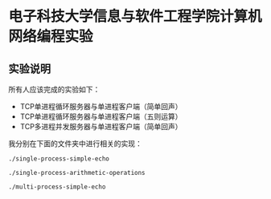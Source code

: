 # 电子科技大学信息与软件工程学院计算机网络编程实验

## 实验说明

所有人应该完成的实验如下：

- TCP单进程循环服务器与单进程客户端（简单回声）
- TCP单进程循环服务器与单进程客户端（五则运算）
- TCP多进程并发服务器与单进程客户端（简单回声）

我分别在下面的文件夹中进行相关的实现：

`./single-process-simple-echo`

`./single-process-arithmetic-operations`

`./multi-process-simple-echo`

